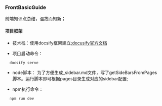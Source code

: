 ### FrontBasicGuide
前端知识点总结，温故而知新；

#### 项目框架
+ 技术栈：使用docsify框架建立;[docusify官方文档](https://docsify.js.org/#/quickstart)

+ 项目启动命令：
```js
  docsify serve
```

+ node脚本： 为了方便生成_sidebar.md文件，写了getSideBarsFromPages脚本。运行脚本即可根据pages目录生成对应的sidebar配置;

+ npm执行命令： 
```js
  npm run dev
```





